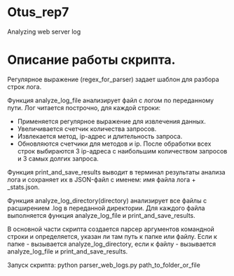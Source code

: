# Otus_rep7
Analyzing web server log

# Описание работы скрипта.

Регулярное выражение (regex_for_parser) задает шаблон для разбора строк лога. 

Функция analyze_log_file анализирует файл с логом по переданному пути. Лог читается построчно, для каждой строки:
   - Применяется регулярное выражение для извлечения данных.
   - Увеличивается счетчик количества запросов.
   - Извлекается метод, ip-адрес и длительность запроса.
   - Обновляются счетчики для методов и ip.
После обработки всех строк выбираются 3 ip-адреса с наибольшим количеством запросов и 3 самых долгих запроса.

Функция print_and_save_results выводит в терминал результаты анализа лога и сохраняет их в JSON-файл с именем: имя файла лога + _stats.json.

Функция analyze_log_directory(directory) анализирует все файлы с расширением .log в переданной директории.
Для каждого файла выполняется функция analyze_log_file и print_and_save_results.

В основной части скрипта создается парсер аргументов командной строки и определяется, указан ли там путь к папке или файлу.
Если к папке - вызывается analyze_log_directory, если к файлу - вызывается analyze_log_file и print_and_save_results.

Запуск скрипта: python parser_web_logs.py path_to_folder_or_file
